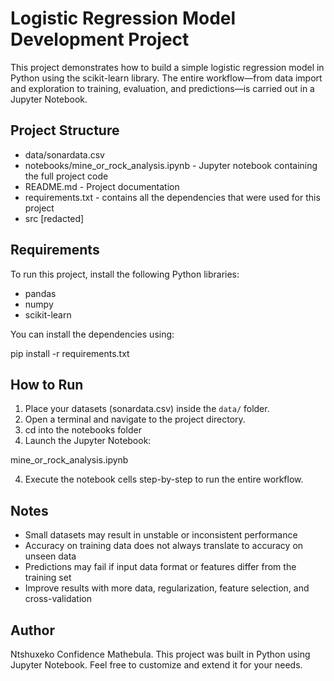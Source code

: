 # Logistic Regression Model Development Project

This project demonstrates how to build a simple logistic regression model in Python using the scikit-learn library. The entire workflow—from data import and exploration to training, evaluation, and predictions—is carried out in a Jupyter Notebook.

## Project Structure

- data/sonardata.csv
- notebooks/mine_or_rock_analysis.ipynb - Jupyter notebook containing the full project code
- README.md - Project documentation
- requirements.txt - contains all the dependencies that were used for this project
- src [redacted]

## Requirements

To run this project, install the following Python libraries:

- pandas
- numpy
- scikit-learn

You can install the dependencies using:

pip install -r requirements.txt

## How to Run

1. Place your datasets (sonardata.csv) inside the `data/` folder.
2. Open a terminal and navigate to the project directory.
3. cd into the notebooks folder
4. Launch the Jupyter Notebook:

mine_or_rock_analysis.ipynb

4. Execute the notebook cells step-by-step to run the entire workflow.

## Notes

- Small datasets may result in unstable or inconsistent performance  
- Accuracy on training data does not always translate to accuracy on unseen data  
- Predictions may fail if input data format or features differ from the training set  
- Improve results with more data, regularization, feature selection, and cross-validation

## Author

Ntshuxeko Confidence Mathebula. This project was built in Python using Jupyter Notebook. Feel free to customize and extend it for your needs.


